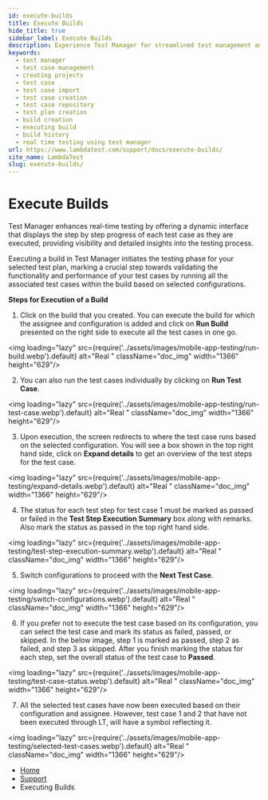 ```yaml
---
id: execute-builds
title: Execute Builds
hide_title: true
sidebar_label: Execute Builds
description: Experience Test Manager for streamlined test management and real-time testing. Elevate your testing efficiency with various features and insights.
keywords:
  - test manager
  - test case management 
  - creating projects
  - test case
  - test case import
  - test case creation
  - test case repository
  - test plan creation
  - build creation
  - executing build
  - build history
  - real time testing using test manager
url: https://www.lambdatest.com/support/docs/execute-builds/
site_name: LambdaTest
slug: execute-builds/
---
```


<script type="application/ld+json"
      dangerouslySetInnerHTML={{ __html: JSON.stringify({
       "@context": "https://schema.org",
        "@type": "BreadcrumbList",
        "itemListElement": [{
          "@type": "ListItem",
          "position": 1,
          "name": "LambdaTest",
          "item": "https://www.lambdatest.com"
        },{
          "@type": "ListItem",
          "position": 2,
          "name": "Support",
          "item": "https://www.lambdatest.com/support/docs/"
        },{
          "@type": "ListItem",
          "position": 3,
          "name": "Real Time Testing using Test Manager",
          "item": "https://www.lambdatest.com/support/docs/execute-builds/"
        }]
      })
    }}
></script>

# Execute Builds

Test Manager enhances real-time testing by offering a dynamic interface that displays the step by step progress of each test case as they are executed, providing visibility and detailed insights into the testing process. 

Executing a build in Test Manager initiates the testing phase for your selected test plan, marking a crucial step towards validating the functionality and performance of your test cases by running all the associated test cases within the build based on selected configurations.

**Steps for Execution of a Build**

1. Click on the build that you created. You can execute the build for which the assignee and configuration is added and click on **Run Build** presented on the right side to execute all the test cases in one go.

<img loading="lazy" src={require('../assets/images/mobile-app-testing/run-build.webp').default} alt="Real "  className="doc_img" width="1366" height="629"/>

2. You can also run the test cases individually by clicking on **Run Test Case**.

<img loading="lazy" src={require('../assets/images/mobile-app-testing/run-test-case.webp').default} alt="Real "  className="doc_img" width="1366" height="629"/>

3. Upon execution, the screen redirects to where the test case runs based on the selected configuration. You will see a box shown in the top right hand side, click on **Expand details** to get an overview of the test steps for the test case. 

<img loading="lazy" src={require('../assets/images/mobile-app-testing/expand-details.webp').default} alt="Real "  className="doc_img" width="1366" height="629"/>

4. The status for each test step for test case 1 must be marked as passed or failed in the **Test Step Execution Summary** box along with remarks. Also mark the status as passed in the top right hand side.

<img loading="lazy" src={require('../assets/images/mobile-app-testing/test-step-execution-summary.webp').default} alt="Real "  className="doc_img" width="1366" height="629"/>

5. Switch configurations to proceed with the **Next Test Case**.

<img loading="lazy" src={require('../assets/images/mobile-app-testing/switch-configurations.webp').default} alt="Real "  className="doc_img" width="1366" height="629"/>

6. If you prefer not to execute the test case based on its configuration, you can select the test case and mark its status as failed, passed, or skipped. In the below image, step 1 is marked as passed, step 2 as failed, and step 3 as skipped. After you finish marking the status for each step, set the overall status of the test case to **Passed**.

<img loading="lazy" src={require('../assets/images/mobile-app-testing/test-case-status.webp').default} alt="Real "  className="doc_img" width="1366" height="629"/>

7. All the selected test cases have now been executed based on their configuration and assignee. However, test case 1 and 2 that have not been executed through LT, will have a symbol reflecting it.

<img loading="lazy" src={require('../assets/images/mobile-app-testing/selected-test-cases.webp').default} alt="Real "  className="doc_img" width="1366" height="629"/>




<nav aria-label="breadcrumbs">
  <ul className="breadcrumbs">
    <li className="breadcrumbs__item">
      <a className="breadcrumbs__link" href="https://www.lambdatest.com">
        Home
      </a>
    </li>
    <li className="breadcrumbs__item">
      <a className="breadcrumbs__link" target="_self" href="https://www.lambdatest.com/support/docs/">
        Support
      </a>
    </li>
    <li className="breadcrumbs__item breadcrumbs__item--active">
      <span className="breadcrumbs__link">
        Executing Builds
      </span>
    </li>
  </ul>
</nav>